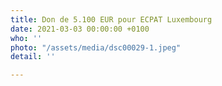 ```yaml
---
title: Don de 5.100 EUR pour ECPAT Luxembourg
date: 2021-03-03 00:00:00 +0100
who: ''
photo: "/assets/media/dsc00029-1.jpeg"
detail: ''

---
```


